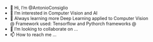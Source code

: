 - 👋 Hi, I’m @AntonioConsiglio
- 👀 I’m interested in Computer Vision and AI
- 🌱 Always learning more Deep Learning applied to Computer Vision  
 @ Framework used: Tensorflow and Pythorch frameworks @
- 💞️ I’m looking to collaborate on ...
- 📫 How to reach me ...

<!---
AntonioConsiglio/AntonioConsiglio is a ✨ special ✨ repository because its `README.md` (this file) appears on your GitHub profile.
You can click the Preview link to take a look at your changes.
--->
